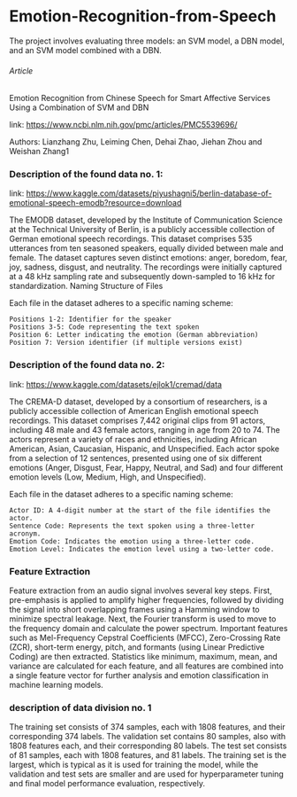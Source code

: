 # Emotion-Recognition-from-Speech

The project involves evaluating three models: an SVM model, a DBN model, and an SVM model combined with a DBN.




###### Article
Emotion Recognition from Chinese Speech for Smart Affective Services Using a Combination of SVM and DBN

link: https://www.ncbi.nlm.nih.gov/pmc/articles/PMC5539696/

Authors: Lianzhang Zhu, Leiming Chen, Dehai Zhao, Jiehan Zhou and Weishan Zhang1

### Description of the found data no. 1:

link: https://www.kaggle.com/datasets/piyushagni5/berlin-database-of-emotional-speech-emodb?resource=download

The EMODB dataset, developed by the Institute of Communication Science at the Technical University of Berlin, is a publicly accessible collection of German emotional speech recordings. This dataset comprises 535 utterances from ten seasoned speakers, equally divided between male and female. The dataset captures seven distinct emotions: anger, boredom, fear, joy, sadness, disgust, and neutrality. The recordings were initially captured at a 48 kHz sampling rate and subsequently down-sampled to 16 kHz for standardization.
Naming Structure of Files

Each file in the dataset adheres to a specific naming scheme:

    Positions 1-2: Identifier for the speaker
    Positions 3-5: Code representing the text spoken
    Position 6: Letter indicating the emotion (German abbreviation)
    Position 7: Version identifier (if multiple versions exist)

### Description of the found data no. 2:

link: https://www.kaggle.com/datasets/ejlok1/cremad/data

The CREMA-D dataset, developed by a consortium of researchers, is a publicly accessible collection of American English emotional speech recordings. This dataset comprises 7,442 original clips from 91 actors, including 48 male and 43 female actors, ranging in age from 20 to 74. The actors represent a variety of races and ethnicities, including African American, Asian, Caucasian, Hispanic, and Unspecified. Each actor spoke from a selection of 12 sentences, presented using one of six different emotions (Anger, Disgust, Fear, Happy, Neutral, and Sad) and four different emotion levels (Low, Medium, High, and Unspecified).

Each file in the dataset adheres to a specific naming scheme:

    Actor ID: A 4-digit number at the start of the file identifies the actor.
    Sentence Code: Represents the text spoken using a three-letter acronym.
    Emotion Code: Indicates the emotion using a three-letter code.
    Emotion Level: Indicates the emotion level using a two-letter code.
    
### Feature Extraction

Feature extraction from an audio signal involves several key steps. First, pre-emphasis is applied to amplify higher frequencies, followed by dividing the signal into short overlapping frames using a Hamming window to minimize spectral leakage. Next, the Fourier transform is used to move to the frequency domain and calculate the power spectrum. Important features such as Mel-Frequency Cepstral Coefficients (MFCC), Zero-Crossing Rate (ZCR), short-term energy, pitch, and formants (using Linear Predictive Coding) are then extracted. Statistics like minimum, maximum, mean, and variance are calculated for each feature, and all features are combined into a single feature vector for further analysis and emotion classification in machine learning models.

### description of data division no. 1

The training set consists of 374 samples, each with 1808 features, and their corresponding 374 labels. The validation set contains 80 samples, also with 1808 features each, and their corresponding 80 labels. The test set consists of 81 samples, each with 1808 features, and 81 labels. The training set is the largest, which is typical as it is used for training the model, while the validation and test sets are smaller and are used for hyperparameter tuning and final model performance evaluation, respectively.
